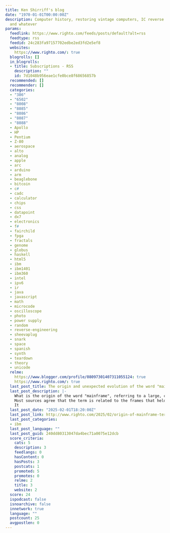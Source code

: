 ```yaml
---
title: Ken Shirriff's blog
date: "1970-01-01T00:00:00Z"
description: Computer history, restoring vintage computers, IC reverse engineering,
  and whatever
params:
  feedlink: https://www.righto.com/feeds/posts/default?alt=rss
  feedtype: rss
  feedid: 24c283fa97157702edbe2ed3fd2e5ef8
  websites:
    https://www.righto.com/: true
  blogrolls: []
  in_blogrolls:
  - title: Subscriptions - RSS
    description: ""
    id: 7d1048b956eae1cfe0bce8f68656857b
  recommended: []
  recommender: []
  categories:
  - "386"
  - "6502"
  - "8008"
  - "8085"
  - "8086"
  - "8087"
  - "8088"
  - Apollo
  - HP
  - Pentium
  - Z-80
  - aerospace
  - alto
  - analog
  - apple
  - arc
  - arduino
  - arm
  - beaglebone
  - bitcoin
  - c#
  - cadc
  - calculator
  - chips
  - css
  - datapoint
  - dx7
  - electronics
  - f#
  - fairchild
  - fpga
  - fractals
  - genome
  - globus
  - haskell
  - html5
  - ibm
  - ibm1401
  - ibm360
  - intel
  - ipv6
  - ir
  - java
  - javascript
  - math
  - microcode
  - oscilloscope
  - photo
  - power supply
  - random
  - reverse-engineering
  - sheevaplug
  - snark
  - space
  - spanish
  - synth
  - teardown
  - theory
  - unicode
  relme:
    https://www.blogger.com/profile/08097301407311055124: true
    https://www.righto.com/: true
  last_post_title: The origin and unexpected evolution of the word "mainframe"
  last_post_description: |-
    What is the origin of the word "mainframe", referring to a large, complex computer?
    Most sources agree that the term is related to the frames that held early computers, but the details are vague.1
    It
  last_post_date: "2025-02-01T18:20:00Z"
  last_post_link: http://www.righto.com/2025/02/origin-of-mainframe-term.html
  last_post_categories:
  - ibm
  last_post_language: ""
  last_post_guid: 240dd80313047da4bec71a0075e12dcb
  score_criteria:
    cats: 5
    description: 3
    feedlangs: 0
    hasContent: 0
    hasPosts: 3
    postcats: 1
    promoted: 5
    promotes: 0
    relme: 2
    title: 3
    website: 2
  score: 24
  ispodcast: false
  isnoarchive: false
  innetwork: true
  language: ""
  postcount: 25
  avgpostlen: 0
---
```

